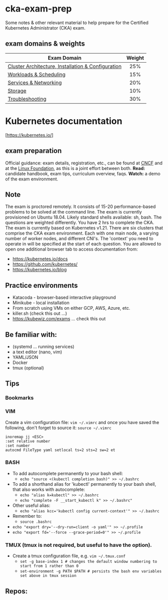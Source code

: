 # cka-exam-prep
Some notes & other relevant material to help prepare for the Certified Kubernetes Administrator (CKA) exam.  

## exam domains & weights 
| Exam Domain                                       | Weight |
|--------------------------------------------------------|:------:|
| [Cluster Architecture, Installation & Configuration](cluster-architecture-installation-and-configuration.md) |   25%  |
| [Workloads & Scheduling](workloads-and-scheduling.md)                             |   15%  |
| [Services & Networking](services-and-networking.md)                              |   20%  |
| [Storage](storage.md)                                            |   10%  |
| [Troubleshooting](troubleshooting.md)                                    |   30%  |

# Kubernetes documentation
[https://kubernetes.io/]

## exam preparation
Official guidance: exam details, registration, etc., can be found at
  [CNCF](https://www.cncf.io/certification/cka/) and at the [Linux
  Foundation](https://training.linuxfoundation.org/certification/certified-kubernetes-administrator-cka/),
  as this is a joint effort between both. **Read:** candidate handbook, exam
  tips, curriculum overview, faqs. **Watch:** a demo of the exam environment.

## Note
The exam is proctored remotely. It consists of 15-20 performance-based problems
to be solved at the command line. The exam is currently provisioned on Ubuntu
18.04. Likely standard shells available: sh, bash. The questions are weighted
differently.  You have 2 hrs to complete the CKA. The exam is currently based on
Kubernetes v1.21. There are six clusters that comprise the CKA exam environment.
Each with one main node, a varying number of worker nodes, and different CNI's.
The 'context' you need to operate in will be specified at the start of each
question. You are allowed to open one additional browser tab to access
documentation from:
  - https://kubernetes.io/docs
  - https://github.com/kubernetes/
  - https://kubernetes.io/blog

## Practice environments
- Katacoda - browser-based interactive playground
- Minikube - local installation
- From scratch using VMs on either GCP, AWS, Azure, etc.
- killer.sh (check this out ...)
- https://kubewiz.com/exams  ... check this out

## Be familiar with:
- (systemd ... running services)
- a text editor (nano, vim)
- YAML/JSON
- Docker
- tmux (optional)

## Tips 

### Bookmarks

### VIM
Create a vim configuration file: `vim ~/.vimrc` and once you have saved the
following, don't forget to source it: `source ~/.vimrc`
```
inoremap jj <ESC>
:set relative number
:set number
autocmd FileType yaml setlocal ts=2 sts=2 sw=2 et
```
### BASH
- To add autocomplete permanently to your bash shell: 
  - `echo "source <(kubectl completion bash)" >> ~/.bashrc`
- To add a shorthand alias for 'kubectl' permanently to your bash shell, that also works with autocomplete:
  - `echo "alias k=kubectl" >> ~/.bashrc`
  - `echo "complete -F __start_kubectl k" >> ~/.bashrc"`
- Other useful alias:
  - `echo "alias kcc='kubectl config current-context'" >> ~/.bashrc`
- Remember to:
  - `source .bashrc`
- `echo "export dry='--dry-run=client -o yaml'" >> ~/.profile`
- `echo "export fd='--force --grace-period=0'" >> ~/.profile`

### TMUX (tmux is not required, but useful to have the option). 
- Create a tmux configuration file, e.g. `vim ~/.tmux.conf`
  - `set -g base-index 1 # changes the default window numbering to start from 1 rather than 0`
  - `set-environment -g PATH $PATH # persists the bash env variables set above in tmux session`

## Repos:

